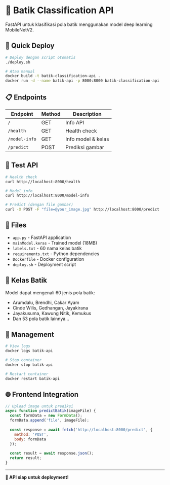 # 🎨 Batik Classification API

FastAPI untuk klasifikasi pola batik menggunakan model deep learning MobileNetV2.

## 🚀 Quick Deploy

```bash
# Deploy dengan script otomatis
./deploy.sh

# Atau manual
docker build -t batik-classification-api .
docker run -d --name batik-api -p 8000:8000 batik-classification-api
```

## 📋 Endpoints

| Endpoint | Method | Description |
|----------|--------|-------------|
| `/` | GET | Info API |
| `/health` | GET | Health check |
| `/model-info` | GET | Info model & kelas |
| `/predict` | POST | Prediksi gambar |

## 🧪 Test API

```bash
# Health check
curl http://localhost:8000/health

# Model info
curl http://localhost:8000/model-info

# Predict (dengan file gambar)
curl -X POST -F "file=@your_image.jpg" http://localhost:8000/predict
```

## 📁 Files

- `app.py` - FastAPI application
- `mainModel.keras` - Trained model (18MB)
- `labels.txt` - 60 nama kelas batik
- `requirements.txt` - Python dependencies
- `Dockerfile` - Docker configuration
- `deploy.sh` - Deployment script

## 🎨 Kelas Batik

Model dapat mengenali 60 jenis pola batik:
- Arumdalu, Brendhi, Cakar Ayam
- Cinde Wilis, Gedhangan, Jayakirana
- Jayakusuma, Kawung Nitik, Kemukus
- Dan 53 pola batik lainnya...

## 🔧 Management

```bash
# View logs
docker logs batik-api

# Stop container
docker stop batik-api

# Restart container
docker restart batik-api
```

## 🌐 Frontend Integration

```javascript
// Upload image untuk prediksi
async function predictBatik(imageFile) {
  const formData = new FormData();
  formData.append('file', imageFile);
  
  const response = await fetch('http://localhost:8000/predict', {
    method: 'POST',
    body: formData
  });
  
  const result = await response.json();
  return result;
}
```

---

**🎉 API siap untuk deployment!** 